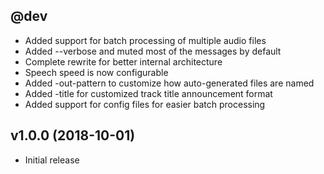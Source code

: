 @dev
----
* Added support for batch processing of multiple audio files
* Added --verbose and muted most of the messages by default
* Complete rewrite for better internal architecture
* Speech speed is now configurable
* Added -out-pattern to customize how auto-generated files are named
* Added -title for customized track title announcement format
* Added support for config files for easier batch processing

v1.0.0 (2018-10-01)
-------------------
* Initial release

